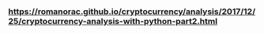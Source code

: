 ### https://romanorac.github.io/cryptocurrency/analysis/2017/12/25/cryptocurrency-analysis-with-python-part2.html
